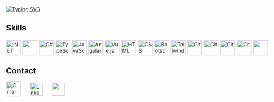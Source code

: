 <img align="center" alt=""  src="https://komarev.com/ghpvc/?username=lucasmenchon&style=flat-square">

##

[![Typing SVG](https://readme-typing-svg.herokuapp.com?font=Fira+Code&duration=3000&pause=1000&width=500&lines=Hi%2C+i'm+Lucas.;I'm+a+enthusiastic;.NET+Developer;currently+working+with;ASP.NET+%E2%80%A2+C%23+%E2%80%A2+TypeScript+%E2%80%A2+%E2%80%A2+Angular)](https://git.io/typing-svg)

## Skills

<div style="display: flex; align-items: center;">
    <img align="center" height="40" width="40" src="https://skillicons.dev/icons?i=dotnet" alt=".NET" style="text-decoration:none;margin-right: 5px; margin-top: 5px;">
    <img align="center" height="40" width="40" src="https://i.imgur.com/Cc54Csc.png" style="text-decoration:none;margin-right: 5px; margin-top: 5px;">
    <img align="center" height="40" width="40" src="https://skillicons.dev/icons?i=cs" alt="C#" style="text-decoration:none;margin-right: 5px; margin-top: 5px;">
    <img align="center" height="40" width="40" src="https://skillicons.dev/icons?i=typescript" alt="TypeScript" style="text-decoration:none;margin-right: 5px; margin-top: 5px;">
    <img align="center" height="40" width="40" src="https://skillicons.dev/icons?i=js" alt="JavaScript" style="text-decoration:none;margin-right: 5px; margin-top: 5px;">
    <!-- Adicione a propriedade margin-right: 5px; e margin-top: 5px; para cada imagem acima -->
    <img align="center" height="40" width="40" src="https://skillicons.dev/icons?i=angular" alt="Angular" style="text-decoration:none;margin-right: 5px; margin-top: 5px;">
    <img align="center" height="40" width="40" src="https://skillicons.dev/icons?i=vue" alt="Vue.js" style="text-decoration:none;margin-right: 5px; margin-top: 5px;">
    <img align="center" height="40" width="40" src="https://skillicons.dev/icons?i=html" alt="HTML" style="text-decoration:none;margin-right: 5px; margin-top: 5px;">
    <img align="center" height="40" width="40" src="https://skillicons.dev/icons?i=css" alt="CSS" style="text-decoration:none;margin-right: 5px; margin-top: 5px;">
    <img align="center" height="40" width="40" src="https://skillicons.dev/icons?i=bootstrap" alt="Bootstrap" style="text-decoration:none;margin-right: 5px; margin-top: 5px;">
    <img align="center" height="40" width="40" src="https://skillicons.dev/icons?i=tailwind" alt="Tailwind CSS" style="text-decoration:none;margin-right: 5px; margin-top: 5px;">
    <img align="center" height="40" width="40" src="https://skillicons.dev/icons?i=git" alt="Git" style="text-decoration:none;margin-right: 5px; margin-top: 5px;">
    <img align="center" height="40" width="40" src="https://skillicons.dev/icons?i=linux" alt="Git" style="text-decoration:none;margin-right: 5px; margin-top: 5px;">
    <img align="center" height="40" width="40" src="https://skillicons.dev/icons?i=docker" alt="Git" style="text-decoration:none;margin-right: 5px; margin-top: 5px;">
    <img align="center" height="40" width="40" src="https://skillicons.dev/icons?i=rabbitmq" alt="Git" style="text-decoration:none;margin-right: 5px; margin-top: 5px;">
    <img align="center" height="auto" width="40" src="https://i.imgur.com/90enXg1.png" style="text-decoration:none; margin-top: 5px;">
</div>

## Contact

<div style="display: flex; align-items: center; margin-top: 5px;">
    <a type="button" href="mailto:contato@lucas.tf" style="text-decoration:none; margin-right: 25px;">
        <img align="center" height="40" width="40" src="https://skillicons.dev/icons?i=gmail" alt="Gmail" style="text-decoration:none;">
    </a>    
    <a type="button" href="https://www.linkedin.com/in/lucasmenchon/" style="text-decoration:none; margin-right: 25px;">
        <img align="center" height="35" width="35" src="https://skillicons.dev/icons?i=linkedin" alt="LinkedIn" style="text-decoration:none;">
    </a>
    <a type="button" href="https://wa.link/qzdch8" style="text-decoration:none;">
        <img align="center" height="auto" width="35" src="https://raw.githubusercontent.com/lucasmenchon/site_att/main/wwwroot/images/whatsapp-original.svg" style="text-decoration:none;">
    </a>
</div>


</div>
